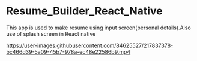 # Resume_Builder_React_Native
This app is used to make resume using input screen(personal details).Also use of splash screen in React native


https://user-images.githubusercontent.com/84625527/217837378-bc466d39-5a09-45b7-978a-ec48e22586b9.mp4

